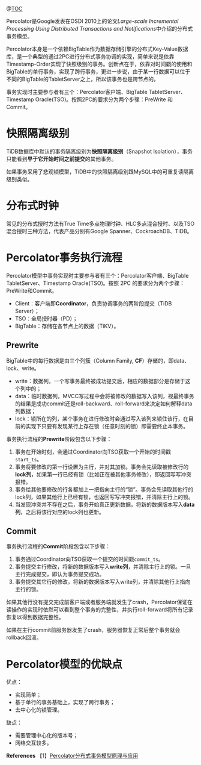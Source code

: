 ﻿@[TOC](Percolator事务模型)

Percolator是Google发表在OSDI 2010上的论文*Large-scale Incremental Processing Using Distributed Transactions and Notifications*中介绍的分布式事务模型。

Percolator本身是一个依赖BigTable作为数据存储引擎的分布式Key-Value数据库，是一个典型的通过2PC进行分布式事务协调的实现，简单来说是依靠Timestamp-Order实现了快照级别的事务。创新点在于，依靠对时间戳的使用和BigTable的单行事务，实现了跨行事务，更进一步说，由于某一行数据可以位于不同的BigTable的TabletServer之上，所以该事务也是跨节点的。

事务实现时主要参与者有三个：Percolator客户端、BigTable TabletServer、Timestamp Oracle(TSO)。按照2PC的要求分为两个步骤：PreWrite 和 Commit。

# 快照隔离级别
TiDB数据库中默认的事务隔离级别为**快照隔离级别**（Snapshot Isolation），事务只能看到**早于它开始时间之前提交**的其他事务。

如果事务采用了悲观锁模型，TiDB中的快照隔离级别跟MySQL中的可重复读隔离级别类似。

# 分布式时钟
常见的分布式授时方法有True Time多点物理时钟、HLC多点混合授时、以及TSO混合授时三种方法，代表产品分别有Google Spanner、CockroachDB、TiDB。

# Percolator事务执行流程
Percolator模型中事务实现时主要参与者有三个：Percolator客户端、BigTable TabletServer、Timestamp Oracle(TSO)。按照 2PC 的要求分为两个步骤：PreWrite和Commit。

- Client：客户端即**Coordinator**，负责协调事务的两阶段提交（TiDB Server）；
- TSO：全局授时器（PD）；
- BigTable：存储在各节点上的数据（TiKV）。

## Prewrite
BigTable中的每行数据是由三个列簇（Column Family, **CF**）存储的，即data、lock、write。

- write：数据列，一个写事务最终被成功提交后，相应的数据部分是存储于这个列中的；
- data：临时数据列，MVCC写过程中会将被修改的数据写入该列，视最终事务的结果是成功commit还是roll-backward、roll-forward来决定如何解释data列数据；
- lock：锁所在的列，某个事务在进行修改时会通过写入该列来锁住该行，在目前的实现下只要有发现某行上存在锁（任意时刻的锁）即需要终止本事务。

事务执行流程的**Prewrite**阶段包含以下步骤：
1. 事务在开始时刻，会通过Coordinator向TSO获取一个开始的时间戳`start_ts`。
2. 事务将要修改的第一行设置为主行，并对其加锁。事务会先读取被修改行的**lock列**，如果第一行已经有锁（比如正在被其他事务修改），即返回写写冲突报错。
3. 事务给其他要修改的行各都加上一把指向主行的“锁”。事务会先读取其他行的lock列，如果其他行上已经有锁，也返回写写冲突报错，并清除主行上的锁。
4. 当发现冲突并不存在之后，事务开始真正更新数据，将新的数据版本写入**data列**，之后将该行对应的lock列也更新。

## Commit
事务执行流程的**Commit**阶段包含以下步骤：
1. 事务通过Coordinator向TSO获取一个提交的时间戳`commit_ts`。
2. 事务提交主行修改，将新的数据版本写入**write列**，并清除主行上的锁。一旦主行完成提交，即认为事务提交成功。
3. 事务提交其它行的修改，将新的数据版本写入write列，并清除其他行上指向主行的锁。

如果其他行没有提交完成前客户端或者服务端就发生了crash，Percolator保证在读操作的实现时依然可以看到整个事务的完整性，并执行roll-forward将所有记录恢复以得到数据完整性。

如果在主行commit前服务器发生了crash，服务器恢复正常后整个事务就会rollback回滚。

# Percolator模型的优缺点
优点：
- 实现简单；
- 基于单行的事务基础上，实现了跨行事务；
- 去中心化的锁管理。

缺点：
- 需要管理中心化的版本号；
- 网络交互较多。


**References**
【1】[Percolator分布式事务模型原理与应用](https://zhuanlan.zhihu.com/p/307438297)
